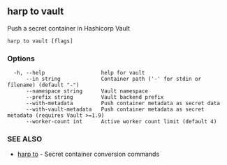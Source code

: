 ## harp to vault

Push a secret container in Hashicorp Vault

```
harp to vault [flags]
```

### Options

```
  -h, --help                  help for vault
      --in string             Container path ('-' for stdin or filename) (default "-")
      --namespace string      Vault namespace
      --prefix string         Vault backend prefix
      --with-metadata         Push container metadata as secret data
      --with-vault-metadata   Push container metadata as secret metadata (requires Vault >=1.9)
      --worker-count int      Active worker count limit (default 4)
```

### SEE ALSO

* [harp to](harp_to.md)	 - Secret container conversion commands

